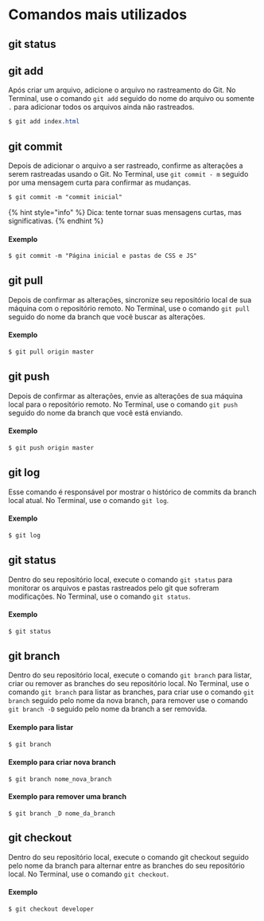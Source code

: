 # Comandos mais utilizados

## git status

## git add

Após criar um arquivo, adicione o arquivo no rastreamento do Git. No Terminal, use o comando `git add` seguido do nome do arquivo ou somente `.` para adicionar todos os arquivos ainda não rastreados.

```css
$ git add index.html
```

## git commit

Depois de adicionar o arquivo a ser rastreado, confirme as alterações a serem rastreadas usando o Git. No Terminal, use `git commit - m` seguido por uma mensagem curta para confirmar as mudanças.

```css
$ git commit -m "commit inicial"
```

{% hint style="info" %}
Dica: tente tornar suas mensagens curtas, mas significativas. 
{% endhint %}

#### Exemplo

```css
$ git commit -m "Página inicial e pastas de CSS e JS"
```

## git pull

Depois de confirmar as alterações, sincronize seu repositório local de sua máquina com o repositório remoto. No Terminal, use o comando `git pull` seguido do nome da branch que você buscar as alterações.

#### Exemplo

```css
$ git pull origin master
```


## git push

Depois de confirmar as alterações, envie as alterações de sua máquina local para o repositório remoto. No Terminal, use o comando `git push` seguido do nome da branch que você está enviando.

#### Exemplo

```css
$ git push origin master
```


## git log

Esse comando é responsável por mostrar o histórico de commits da branch local atual. No Terminal, use o comando `git log`.

#### Exemplo

```css
$ git log
```

## git status

Dentro do seu repositório local, execute o comando `git status` para monitorar os arquivos e pastas rastreados pelo git que sofreram modificações. No Terminal, use o comando `git status`.

#### Exemplo

```css
$ git status
```

## git branch

Dentro do seu repositório local, execute o comando `git branch` para listar, criar ou remover as branches do seu repositório local. No Terminal, use o comando `git branch` para listar as branches, para criar use o comando `git branch` seguido pelo nome da nova branch, para remover use o comando `git branch -D` seguido pelo nome da branch a ser removida.

#### Exemplo para listar
```css
$ git branch
```
#### Exemplo para criar nova branch
```
$ git branch nome_nova_branch
```
#### Exemplo para remover uma branch
```
$ git branch _D nome_da_branch
```

## git checkout

Dentro do seu repositório local, execute o comando git checkout seguido pelo nome da branch para alternar entre as branches do seu repositório local. No Terminal, use o comando `git checkout`.

#### Exemplo

```css
$ git checkout developer
```